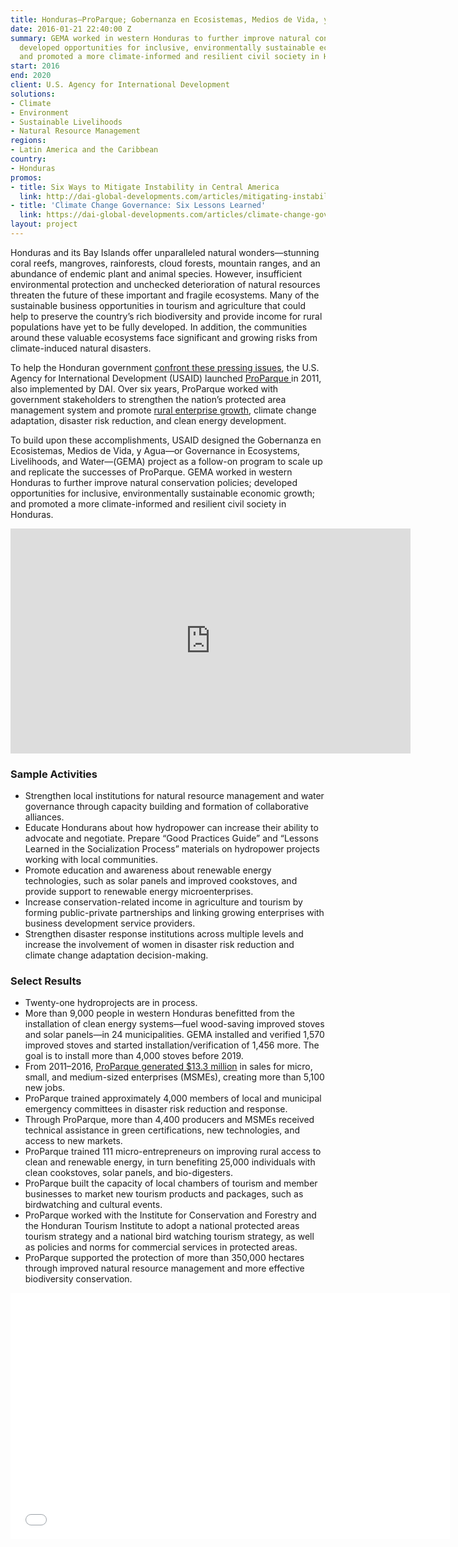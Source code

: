 ```yaml
---
title: Honduras—ProParque; Gobernanza en Ecosistemas, Medios de Vida, y Agua (GEMA)
date: 2016-01-21 22:40:00 Z
summary: GEMA worked in western Honduras to further improve natural conservation policies;
  developed opportunities for inclusive, environmentally sustainable economic growth;
  and promoted a more climate-informed and resilient civil society in Honduras.
start: 2016
end: 2020
client: U.S. Agency for International Development
solutions:
- Climate
- Environment
- Sustainable Livelihoods
- Natural Resource Management
regions:
- Latin America and the Caribbean
country:
- Honduras
promos:
- title: Six Ways to Mitigate Instability in Central America
  link: http://dai-global-developments.com/articles/mitigating-instability-in-central-america
- title: 'Climate Change Governance: Six Lessons Learned'
  link: https://dai-global-developments.com/articles/climate-change-governance-six-lessons-learned
layout: project
---
```


Honduras and its Bay Islands offer unparalleled natural wonders—stunning coral reefs, mangroves, rainforests, cloud forests, mountain ranges, and an abundance of endemic plant and animal species. However, insufficient environmental protection and unchecked deterioration of natural resources threaten the future of these important and fragile ecosystems. Many of the sustainable business opportunities in tourism and agriculture that could help to preserve the country’s rich biodiversity and provide income for rural populations have yet to be fully developed. In addition, the communities around these valuable ecosystems face significant and growing risks from climate-induced natural disasters.

To help the Honduran government [confront these pressing issues](http://dai-global-developments.com/articles/mitigating-instability-in-central-america), the U.S. Agency for International Development (USAID) launched [ProParque ](http://en.usaid-proparque.org/)in 2011, also implemented by DAI. Over six years, ProParque worked with government stakeholders to strengthen the nation’s protected area management system and promote [rural enterprise growth](https://www.youtube.com/watch?v=Lwy0yHaAMRE&feature=youtu.be), climate change adaptation, disaster risk reduction, and clean energy development.

To build upon these accomplishments, USAID designed the Gobernanza en Ecosistemas, Medios de Vida, y Agua—or Governance in Ecosystems, Livelihoods, and Water—(GEMA) project as a follow-on program to scale up and replicate the successes of ProParque. GEMA worked in western Honduras to further improve natural conservation policies; developed opportunities for inclusive, environmentally sustainable economic growth; and promoted a more climate-informed and resilient civil society in Honduras.

<iframe src="https://player.vimeo.com/video/633022956?h=fbb606df62" width="640" height="360" frameborder="0" allow="autoplay; fullscreen; picture-in-picture" allowfullscreen></iframe>

### Sample Activities

* Strengthen local institutions for natural resource management and water governance through capacity building and formation of collaborative alliances.
* Educate Hondurans about how hydropower can increase their ability to advocate and negotiate. Prepare “Good Practices Guide” and “Lessons Learned in the Socialization Process” materials on hydropower projects working with local communities.
* Promote education and awareness about renewable energy technologies, such as solar panels and improved cookstoves, and provide support to renewable energy microenterprises.
* Increase conservation-related income in agriculture and tourism by forming public-private partnerships and linking growing enterprises with business development service providers.
* Strengthen disaster response institutions across multiple levels and increase the involvement of women in disaster risk reduction and climate change adaptation decision-making.

### Select Results

* Twenty-one hydroprojects are in process.
* More than 9,000 people in western Honduras benefitted from the installation of clean energy systems—fuel wood-saving improved stoves and solar panels—in 24 municipalities. GEMA installed and verified 1,570 improved stoves and started installation/verification of 1,456 more. The goal is to install more than 4,000 stoves before 2019.
* From 2011–2016, [ProParque generated $13.3 million](https://www.facebook.com/DAIGlobal/videos/10155131037990797/) in sales for micro, small, and medium-sized enterprises (MSMEs), creating more than 5,100 new jobs.
* ProParque trained approximately 4,000 members of local and municipal emergency committees in disaster risk reduction and response.
* Through ProParque, more than 4,400 producers and MSMEs received technical assistance in green certifications, new technologies, and access to new markets.
* ProParque trained 111 micro-entrepreneurs on improving rural access to clean and renewable energy, in turn benefiting 25,000 individuals with clean cookstoves, solar panels, and bio-digesters.
* ProParque built the capacity of local chambers of tourism and member businesses to market new tourism products and packages, such as birdwatching and cultural events.
* ProParque worked with the Institute for Conservation and Forestry and the Honduran Tourism Institute to adopt a national protected areas tourism strategy and a national bird watching tourism strategy, as well as policies and norms for commercial services in protected areas.
* ProParque supported the protection of more than 350,000 hectares through improved natural resource management and more effective biodiversity conservation.

<iframe allowfullscreen="" frameborder="0" height="394" mozallowfullscreen="" src="//player.vimeo.com/video/104423902" webkitallowfullscreen="" width="703"></iframe>
